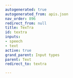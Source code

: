 ```yaml
---
autogenerated: true
autogenerated_from: apis.json
nav_order: 896
redirect_from: null
title: TexTra
id: textra
inputs:
- speech
- text
active: true
grand_parent: Input types
parent: Text
redirect_to: textra

---
```


